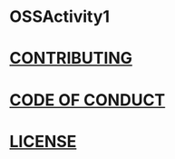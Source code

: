 # OSSActivity1
# [CONTRIBUTING](CONTRIBUTING.md)
# [CODE OF CONDUCT](CODE_OF_CONDUCT.md)
# [LICENSE](LICENSE.md)
